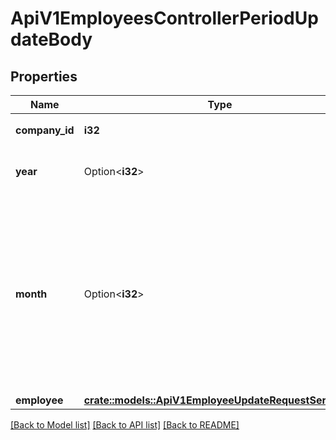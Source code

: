 # ApiV1EmployeesControllerPeriodUpdateBody

## Properties

Name | Type | Description | Notes
------------ | ------------- | ------------- | -------------
**company_id** | **i32** | 更新対象事業所ID（必須） | 
**year** | Option<**i32**> | 更新対象年 - 給与計算対象の従業員情報の場合は必須になります。 | [optional]
**month** | Option<**i32**> | 更新対象月 - 給与計算対象の従業員情報の場合は必須になります。 - 締日支払日設定が翌月払いの従業員情報の場合は、 指定したmonth + 1の値が更新されます。 - 翌月払いの従業員の2022/01の従業員情報を更新する場合は、year=2021,month=12を指定してください。 | [optional]
**employee** | [**crate::models::ApiV1EmployeeUpdateRequestSerializer**](ApiV1EmployeeUpdateRequestSerializer.md) |  | 

[[Back to Model list]](../README.md#documentation-for-models) [[Back to API list]](../README.md#documentation-for-api-endpoints) [[Back to README]](../README.md)


